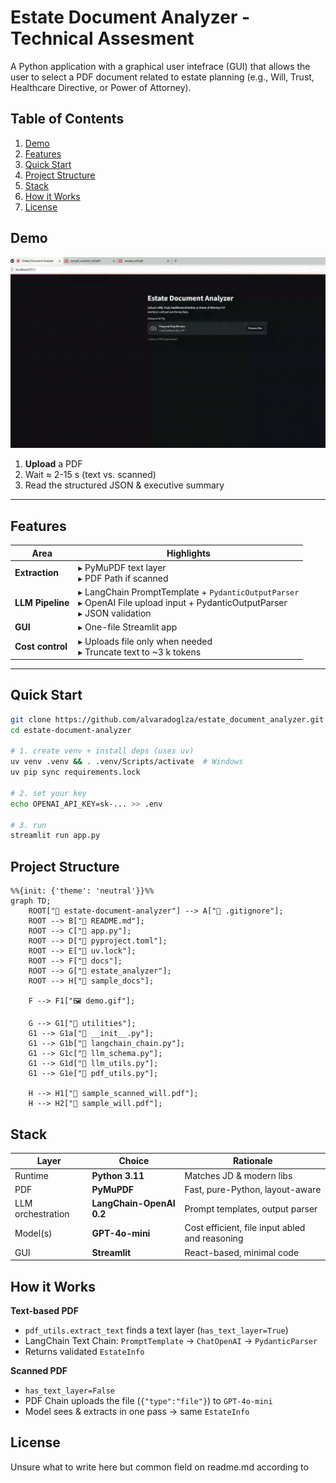# Estate Document Analyzer - Technical Assesment

A Python application with a graphical user intefrace (GUI) that allows the user to select a PDF document related to estate planning (e.g., Will, Trust, Healthcare Directive, or Power of Attorney).


## Table of Contents

1. [Demo](#demo)
2. [Features](#features)
3. [Quick Start](#quick-start)
4. [Project Structure](#project-structure)
5. [Stack](#stack)
6. [How it Works](#how-it-works)
7. [License](#license)

## Demo


![Demo GIF](docs/demo.gif)

1. **Upload** a PDF  
2. Wait ≈ 2-15 s (text vs. scanned)  
3. Read the structured JSON & executive summary

---

## Features

| Area | Highlights |
|------|------------|
| **Extraction** | ▸ PyMuPDF text layer<br>▸ PDF Path if scanned |
| **LLM Pipeline** | ▸ LangChain PromptTemplate + `PydanticOutputParser`<br>▸ OpenAI File upload input + PydanticOutputParser <br>▸ JSON validation|
| **GUI** | ▸ One-file Streamlit app |
| **Cost control** | ▸ Uploads file only when needed<br>▸ Truncate text to ~3 k tokens |

---

## Quick Start

```bash
git clone https://github.com/alvaradoglza/estate_document_analyzer.git
cd estate-document-analyzer

# 1. create venv + install deps (uses uv)
uv venv .venv && . .venv/Scripts/activate  # Windows
uv pip sync requirements.lock

# 2. set your key
echo OPENAI_API_KEY=sk-... >> .env

# 3. run
streamlit run app.py
```


## Project Structure

```mermaid
%%{init: {'theme': 'neutral'}}%%
graph TD;
    ROOT["📁 estate-document-analyzer"] --> A["📄 .gitignore"];
    ROOT --> B["📄 README.md"];
    ROOT --> C["🐍 app.py"];
    ROOT --> D["📄 pyproject.toml"];
    ROOT --> E["📄 uv.lock"];
    ROOT --> F["📁 docs"];
    ROOT --> G["📁 estate_analyzer"];
    ROOT --> H["📁 sample_docs"];
    
    F --> F1["🖼️ demo.gif"];
    
    G --> G1["📁 utilities"];
    G1 --> G1a["📄 __init__.py"];
    G1 --> G1b["🐍 langchain_chain.py"];
    G1 --> G1c["🐍 llm_schema.py"];
    G1 --> G1d["🐍 llm_utils.py"];
    G1 --> G1e["🐍 pdf_utils.py"];
    
    H --> H1["📄 sample_scanned_will.pdf"];
    H --> H2["📄 sample_will.pdf"];
```


## Stack

| Layer             | Choice                                                  | Rationale                       |
| ----------------- | ------------------------------------------------------- | ------------------------------- |
| Runtime           | **Python 3.11**                                         | Matches JD & modern libs        |
| PDF               | **PyMuPDF**                                             | Fast, pure-Python, layout-aware |
| LLM orchestration | **LangChain-OpenAI 0.2**                                | Prompt templates, output parser |
| Model(s)          | **GPT-4o-mini**    | Cost efficient, file input abled and reasoning     |
| GUI               | **Streamlit**                                           | React-based, minimal code       |


## How it Works

**Text-based PDF**  
- `pdf_utils.extract_text` finds a text layer (`has_text_layer=True`)  
- LangChain Text Chain: `PromptTemplate` → `ChatOpenAI` → `PydanticParser`  
- Returns validated `EstateInfo`  

**Scanned PDF**  
- `has_text_layer=False`  
- PDF Chain uploads the file (`{"type":"file"}`) to `GPT-4o-mini`  
- Model sees & extracts in one pass → same `EstateInfo`  

## License
Unsure what to write here but common field on readme.md according to 
